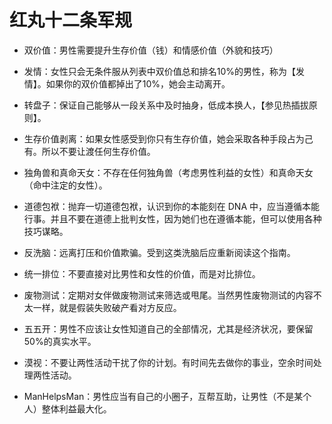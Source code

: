 # 红丸十二条军规

+   双价值：男性需要提升生存价值（钱）和情感价值（外貌和技巧）

+   发情：女性只会无条件服从列表中双价值总和排名10%的男性，称为【发情】。如果你的双价值都掉出了10%，她会主动离开。

+   转盘子：保证自己能够从一段关系中及时抽身，低成本换人，【参见热插拔原则】。

+   生存价值剥离：如果女性感受到你只有生存价值，她会采取各种手段占为己有。所以不要让渡任何生存价值。

+   独角兽和真命天女：不存在任何独角兽（考虑男性利益的女性）和真命天女（命中注定的女性）。

+   道德包袱：抛弃一切道德包袱，认识到你的本能刻在 DNA 中，应当遵循本能行事。并且不要在道德上批判女性，因为她们也在遵循本能，但可以使用各种技巧谋略。

+   反洗脑：远离打压和价值欺骗。受到这类洗脑后应重新阅读这个指南。

+   统一排位：不要直接对比男性和女性的价值，而是对比排位。

+   废物测试：定期对女伴做废物测试来筛选或甩尾。当然男性废物测试的内容不太一样，就是假装失败破产看对方反应。

+   五五开：男性不应该让女性知道自己的全部情况，尤其是经济状况，要保留50%的真实水平。

+   漠视：不要让两性活动干扰了你的计划。有时间先去做你的事业，空余时间处理两性活动。

+   ManHelpsMan：男性应当有自己的小圈子，互帮互助，让男性（不是某个人）整体利益最大化。

